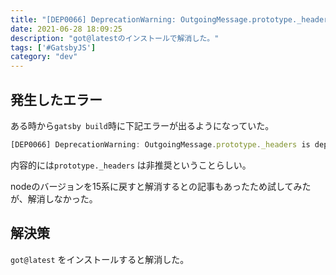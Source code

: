 ```yaml
---
title: "[DEP0066] DeprecationWarning: OutgoingMessage.prototype._headers is deprecated 解消"
date: 2021-06-28 18:09:25
description: "got@latestのインストールで解消した。"
tags: ['#GatsbyJS']
category: "dev"
---
```

## 発生したエラー
ある時から`gatsby build`時に下記エラーが出るようになっていた。

```jsx
[DEP0066] DeprecationWarning: OutgoingMessage.prototype._headers is deprecated
```

内容的には`prototype._headers` は非推奨ということらしい。

nodeのバージョンを15系に戻すと解消するとの記事もあったため試してみたが、解消しなかった。

## 解決策
`got@latest` をインストールすると解消した。
